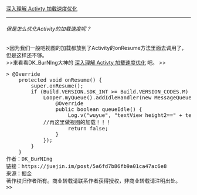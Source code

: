 
<a href="https://juejin.im/post/5a6fd7b86fb9a01ca">深入理解 Activty 加载速度优化</a>
<hr>
<h6>但是怎么优化Activity的加载速度呢？</h6>
>因为我们一般吧视图的加载都放到了Activity的onResume方法里面去调用了，但是这样还不够。<br>
>>来看看DK_BurNIng大神的 <a href="https://juejin.im/post/5a6fd7b86fb9a01ca">深入理解 Activty 加载速度优化</a> 吧。
>><pre>
> @Override
    protected void onResume() {
        super.onResume();
        if (Build.VERSION.SDK_INT >= Build.VERSION_CODES.M) {
            Looper.myQueue().addIdleHandler(new MessageQueue.IdleHandler() {
                @Override
                public boolean queueIdle() {
                    Log.v("wuyue", "textView height2==" + textView.getWidth());
			//再这里做视图的加载！！！
                    return false;
                }
            });
        }
    }
作者：DK_BurNIng
链接：https://juejin.im/post/5a6fd7b86fb9a01ca47ac6e8
来源：掘金
著作权归作者所有。商业转载请联系作者获得授权，非商业转载请注明出处。
>></pre>


